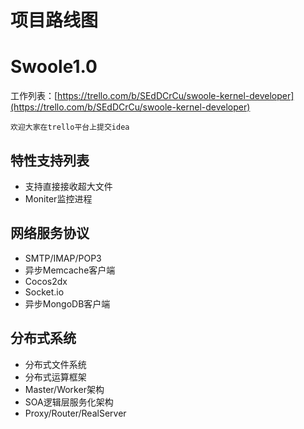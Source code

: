 # 项目路线图

Swoole1.0
====

工作列表：[https://trello.com/b/SEdDCrCu/swoole-kernel-developer](https://trello.com/b/SEdDCrCu/swoole-kernel-developer)
```
欢迎大家在trello平台上提交idea
```


特性支持列表
-----
* 支持直接接收超大文件
* Moniter监控进程

网络服务协议
-----
* SMTP/IMAP/POP3
* 异步Memcache客户端
* Cocos2dx
* Socket.io
* 异步MongoDB客户端

分布式系统
-----
* 分布式文件系统
* 分布式运算框架
* Master/Worker架构
* SOA逻辑层服务化架构
* Proxy/Router/RealServer
